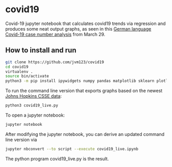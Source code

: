 # covid19
Covid-19 jupyter notebook that calculates covid19 trends via regression and produces some neat output graphs, as seen in this [German language Covid-19 case number analysis](https://borsche.de/page/bergamo#ch3) from March 29.

## How to install and run
```bash
git clone https://github.com/jvm123/covid19
cd covid19
virtualenv .
source bin/activate
python3 -m pip install ipywidgets numpy pandas matplotlib sklearn plotly
```

To run the command line version that exports graphs based on the newest [Johns Hopkins CSSE data](https://github.com/CSSEGISandData/COVID-19):
```bash
python3 covid19_live.py
```

To open a jupyter notebook:
```bash
jupyter notebook
```

After modifying the jupyter notebook, you can derive an updated command line version via
```bash
jupyter nbconvert --to script --execute covid19_live.ipynb
```
The python program covid19_live.py is the result.

